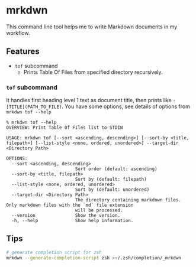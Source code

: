 # mrkdwn

This command line tool helps me to write Markdown documents in my workflow.

## Features

- `tof` subcommand
    - Prints Table Of Files from specified directory recursively.

### `tof` subcommand

It handles first heading level 1 text as document title, then prints like `- [TITLE](PATH_TO_FILE)`. You have some options, see details of options from `mrkdwn tof --help`

```
% mrkdwn tof --help
OVERVIEW: Print Table Of Files list to STDIN

USAGE: mrkdwn tof [--sort <ascending, descending>] [--sort-by <title, filepath>] [--list-style <none, ordered, unordered>] --target-dir <Directory Path>

OPTIONS:
  --sort <ascending, descending>
                          Sort order (default: ascending)
  --sort-by <title, filepath>
                          Sort by (default: filepath)
  --list-style <none, ordered, unordered>
                          Sort by (default: unordered)
  --target-dir <Directory Path>
                          The directory containing markdown files. Only markdown files with the `md` file extension
                          will be processed.
  --version               Show the version.
  -h, --help              Show help information.
```
## Tips

```sh
# generate completion script for zsh
mrkdwn --generate-completion-script zsh >~/.zsh/completion/_mrkdwn
```